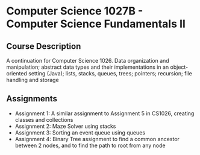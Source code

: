 # Computer Science 1027B - Computer Science Fundamentals II

## Course Description

A continuation for Computer Science 1026. Data organization and manipulation; abstract data types and their implementations in an object-oriented setting (Java); lists, stacks, queues, trees; pointers; recursion; file handling and storage

## Assignments

- Assignment 1: A similar assignment to Assignment 5 in CS1026, creating classes and collections
- Assignment 2: Maze Solver using stacks
- Assignment 3: Sorting an event queue using queues
- Assignment 4: Binary Tree assignment to find a common ancestor between 2 nodes, and to find the path to root from any node
